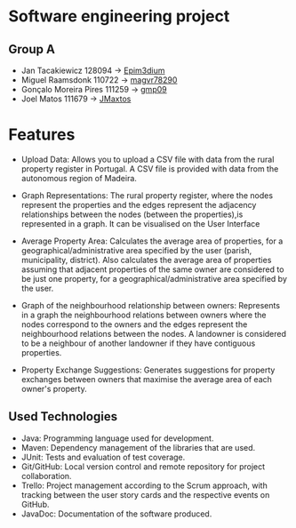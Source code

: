 # Software engineering project
## Group A

- Jan Tacakiewicz 128094 -> [Epim3dium](https://github.com/Epim3dium) 
- Miguel Raamsdonk 110722 -> [magvr78290](https://github.com/magvr78290) 
- Gonçalo Moreira Pires 111259 -> [gmp09]( https://github.com/gmp08) 
- Joel Matos 111679 -> [JMaxtos](https://github.com/JMaxtos) 
 
 # Features
 - Upload Data: Allows you to upload a CSV file with data from the rural property register in Portugal. A CSV file is provided with data from the autonomous region of Madeira.

 - Graph Representations: The rural property register, where the nodes represent the properties and the edges represent the adjacency relationships between the nodes (between the properties),is represented in a graph. It can be visualised on the User Interface

 - Average Property Area: Calculates the average area of properties, for a geographical/administrative area specified by the user (parish, municipality, district). Also calculates the average area of properties assuming that adjacent properties of the same owner are considered to be just one property, for a geographical/administrative area specified by the user.

 - Graph of the neighbourhood relationship between owners: Represents in a graph the neighbourhood relations between owners where the nodes correspond to the owners and the edges represent the neighbourhood relations between the nodes. A landowner is considered to be a neighbour of another landowner if they have contiguous properties.

 - Property Exchange Suggestions: Generates suggestions for property exchanges between owners that maximise the average area of each owner's property.


## Used Technologies
- Java: Programming language used for development.
- Maven: Dependency management of the libraries that are used.
- JUnit: Tests and evaluation of test coverage.
- Git/GitHub: Local version control and remote repository for project collaboration.
- Trello: Project management according to the Scrum approach, with tracking between the user story cards and the respective events on GitHub.
- JavaDoc: Documentation of the software produced.



